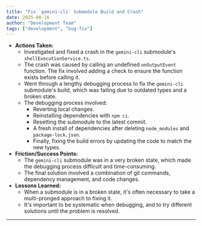 ```yaml
---
title: "Fix `gemini-cli` Submodule Build and Crash"
date: 2025-08-16
author: "Development Team"
tags: ["development", "bug-fix"]
---
```


- **Actions Taken:**
  - Investigated and fixed a crash in the `gemini-cli` submodule's
    `shellExecutionService.ts`.
  - The crash was caused by calling an undefined `onOutputEvent` function. The
    fix involved adding a check to ensure the function exists before calling it.
  - Went through a lengthy debugging process to fix the `gemini-cli` submodule's
    build, which was failing due to outdated types and a broken state.
  - The debugging process involved:
    - Reverting local changes.
    - Reinstalling dependencies with `npm ci`.
    - Resetting the submodule to the latest commit.
    - A fresh install of dependencies after deleting `node_modules` and
      `package-lock.json`.
    - Finally, fixing the build errors by updating the code to match the new
      types.
- **Friction/Success Points:**
  - The `gemini-cli` submodule was in a very broken state, which made the
    debugging process difficult and time-consuming.
  - The final solution involved a combination of git commands, dependency
    management, and code changes.
- **Lessons Learned:**
  - When a submodule is in a broken state, it's often necessary to take a
    multi-pronged approach to fixing it.
  - It's important to be systematic when debugging, and to try different
    solutions until the problem is resolved.

---